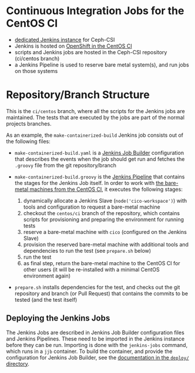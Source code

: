 # Continuous Integration Jobs for the CentOS CI

- [dedicated Jenkins instance](ceph_csi_ci) for Ceph-CSI
- Jenkins is hosted on [OpenShift in the CentOS CI](app_ci_centos_org)
- scripts and Jenkins jobs are hosted in the Ceph-CSI repository (ci/centos
  branch)
- a Jenkins Pipeline is used to reserve bare metal system(s), and run jobs on
  those systems

# Repository/Branch Structure

This is the `ci/centos` branch, where all the scripts for the Jenkins jobs are
maintained. The tests that are executed by the jobs are part of the normal
projects branches.

As an example, the `make-containerized-build` Jenkins job consists out of the
following files:

- `make-containerized-build.yaml` is a [Jenkins Job Builder](jjb) configuration
  that describes the events when the job should get run and fetches the
  `.groovy` file from the git repository/branch
- `make-containerized-build.groovy` is the [Jenkins Pipeline](pipeline) that
  contains the stages for the Jenkins Job itself. In order to work with [the
  bare-metal machines from the CentOS CI](centos_ci), it executes the following
  stages:

  1. dynamically allocate a Jenkins Slave (`node('cico-workspace')`) with tools
     and configuration to request a bare-metal machine
  1. checkout the `centos/ci` branch of the repository, which contains scripts
     for provisioning and preparing the environment for running tests
  1. reserve a bare-metal machine with `cico` (configured on the Jenkins Slave)
  1. provision the reserved bare-metal machine with additional tools and
     dependencies to run the test (see `prepare.sh` below)
  1. run the test
  1. as final step, return the bare-metal machine to the CentOS CI for other
     users (it will be re-installed with a minimal CentOS environment again)

- `prepare.sh` installs dependencies for the test, and checks out the git
  repository and branch (or Pull Request) that contains the commits to be
  tested (and the test itself)

## Deploying the Jenkins Jobs

The Jenkins Jobs are described in Jenkins Job Builder configuration files and
Jenkins Pipelines. These need to be imported in the Jenkins instance before
they can be run. Importing is done with the `jenkins-jobs` command, which runs
in a `jjb` container. To build the container, and provide the configuration for
Jenkins Job Builder, see the [documentation in the `deploy/`
directory](deploy/README.md).


[ceph_csi_ci]: https://jenkins-ceph-csi.apps.ci.centos.org
[app_ci_centos_org]: https://console.apps.ci.centos.org:8443/console/project/ceph-csi
[jjb]: https://jenkins-job-builder.readthedocs.io/en/latest/index.html
[pipeline]: https://docs.openstack.org/infra/jenkins-job-builder/project_pipeline.html
[centos_ci_hw]: https://wiki.centos.org/QaWiki/PubHardware
